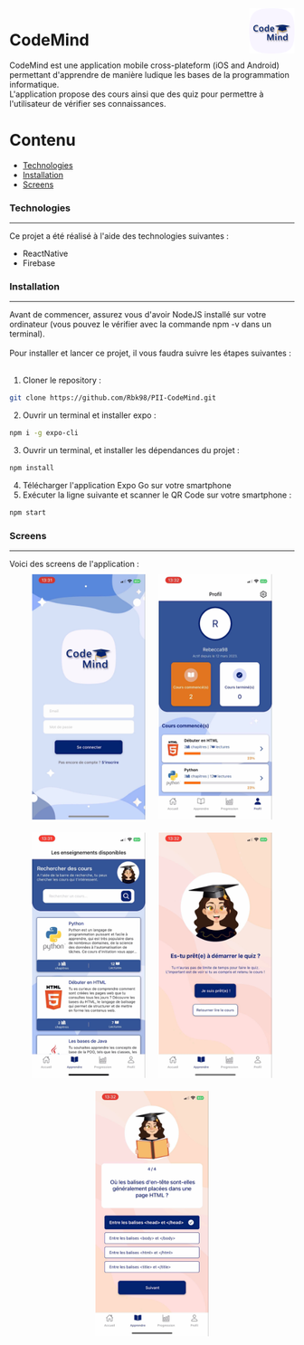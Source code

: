 <img src="./assets/icon-512.png" align="right" width="80" height="auto" />

# CodeMind
> 
CodeMind est une application mobile cross-plateform (iOS and Android) permettant d'apprendre de manière ludique les bases de la programmation informatique.<br/> L'application propose des cours ainsi que des quiz pour permettre à l'utilisateur de vérifier ses connaissances.

Contenu
========

 * [Technologies](#technologies)
 * [Installation](#installation)
 * [Screens](#screens)

### Technologies
<hr>
Ce projet a été réalisé à l'aide des technologies suivantes : 
<ul> 
 <li>ReactNative</li>
 <li>Firebase</li>
</ul>

### Installation
<hr>
Avant de commencer, assurez vous d'avoir NodeJS installé sur votre ordinateur (vous pouvez le vérifier avec la commande npm -v dans un terminal). <br> <br>
Pour installer et lancer ce projet, il vous faudra suivre les étapes suivantes : 
<br><br>


1. Cloner le repository :
  ```sh
  git clone https://github.com/Rbk98/PII-CodeMind.git
  ```
2. Ouvrir un terminal et installer expo :
  ```sh
  npm i -g expo-cli
  ```
3. Ouvrir un terminal, et installer les dépendances du projet :
  ```sh
  npm install
  ```
4. Télécharger l'application Expo Go sur votre smartphone
5. Exécuter la ligne suivante et scanner le QR Code sur votre smartphone :
  ```sh
  npm start
  ```

### Screens
<hr>
Voici des screens de l'application : 
<div align="center">
  <img src="./assets/screens/login.jpg" alt="Capture d'écran page de connexion" width="200" style="margin: 10px">
    <img src="./assets/screens/account.jpg" alt="Capture d'écran du profil" width="200" style="margin: 10px">
</div>
<div align="center">
  <img src="./assets/screens/courses.jpg" alt="Capture d'écran des cours" width="200" style="margin: 10px">
  <img src="./assets/screens/startQuiz.jpg" alt="Capture d'écran début de quiz" width="200" style="margin: 10px">
  <img src="./assets/screens/quiz.jpg" alt="Capture d'écran quiz" width="200" style="margin: 10px">
</div>

